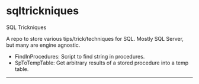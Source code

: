# sqltrickniques
SQL Trickniques

A repo to store various tips/trick/techniques for SQL. Mostly SQL Server, but many are engine agnostic.


* FindInProcedures: Script to find string in procedures.
* SpToTempTable: Get arbitrary results of a stored procedure into a temp table.

---
